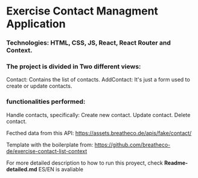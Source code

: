 # Exercise Contact Managment Application

### Technologies: HTML, CSS, JS, React, React Router and Context.

### The project is divided in Two different views:
Contact: Contains the list of contacts.
AddContact: It's just a form used to create or update contacts.

### functionalities performed: 
Handle contacts, specifically:
Create new contact.
Update contact.
Delete contact.

Fecthed data from this API: https://assets.breatheco.de/apis/fake/contact/

Template with the boilerplate from: https://github.com/breatheco-de/exercise-contact-list-context

For more detailed description to how to run this proyect, check **Readme-detailed.md** ES/EN is avaliable